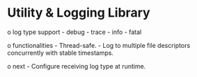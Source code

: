 # Utility & Logging Library

o log type support
    - debug
    - trace
    - info
    - fatal

o functionalities
    - Thread-safe.
    - Log to multiple file descriptors concurrently with stable timestamps.

o next
    - Configure receiving log type at runtime.


